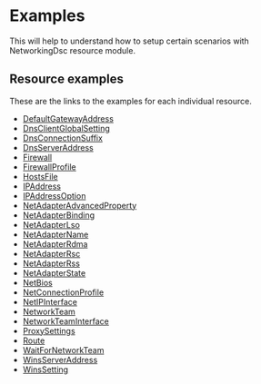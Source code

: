 
# Examples

This will help to understand how to setup certain scenarios with NetworkingDsc
resource module.

## Resource examples

These are the links to the examples for each individual resource.

- [DefaultGatewayAddress](Resources/DefaultGatewayAddress)
- [DnsClientGlobalSetting](Resources/DnsClientGlobalSetting)
- [DnsConnectionSuffix](Resources/DnsConnectionSuffix)
- [DnsServerAddress](Resources/DnsServerAddress)
- [Firewall](Resources/Firewall)
- [FirewallProfile](Resources/FirewallProfile)
- [HostsFile](Resources/HostsFile)
- [IPAddress](Resources/IPAddress)
- [IPAddressOption](Resources/IPAddressOption)
- [NetAdapterAdvancedProperty](Resources/NetAdapterAdvancedProperty)
- [NetAdapterBinding](Resources/NetAdapterBinding)
- [NetAdapterLso](Resources/NetAdapterLso)
- [NetAdapterName](Resources/NetAdapterName)
- [NetAdapterRdma](Resources/NetAdapterRdma)
- [NetAdapterRsc](Resources/NetAdapterRsc)
- [NetAdapterRss](Resources/NetAdapterRss)
- [NetAdapterState](Resources/NetAdapterState)
- [NetBios](Resources/NetBios)
- [NetConnectionProfile](Resources/NetConnectionProfile)
- [NetIPInterface](Resources/NetIPInterface)
- [NetworkTeam](Resources/NetworkTeam)
- [NetworkTeamInterface](Resources/NetworkTeamInterface)
- [ProxySettings](Resources/ProxySettings)
- [Route](Resources/Route)
- [WaitForNetworkTeam](Resources/WaitForNetworkTeam)
- [WinsServerAddress](Resources/WinsServerAddress)
- [WinsSetting](Resources/WinsSetting)

